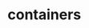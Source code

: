 <!-- generated by markdown-notes-tree -->

# containers

<!-- optional markdown-notes-tree directory description starts here -->

<!-- optional markdown-notes-tree directory description ends here -->


